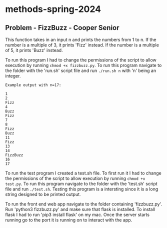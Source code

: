 # methods-spring-2024
## Problem - FizzBuzz - Cooper Senior

This function takes in an input n and prints the numbers from 1 to n.
If the number is a multiple of 3, it prints 'Fizz' instead.
If the number is a multiple of 5, it prints 'Buzz' instead.

To run this program I had to change the permissions of the script
to allow execution by running `chmod +x fizzbuzz.py`. To run this
program navigate to the folder with the 'run.sh' script file and
run `./run.sh n` with 'n' being an integer. 

```
Example output with n=17:

1
2
Fizz
4
Buzz
Fizz
7
8
Fizz
Buzz
11
Fizz
13
14
FizzBuzz
16
17
```

To run the test program I created a test.sh file. To first run it I had to change the permissions of the script
to allow execution by running `chmod +x test.py`. To run this
program navigate to the folder with the 'test.sh' script file and
run `./test.sh`. Testing this program is a intersting since it is a long string designed to be printed output. 

To run the front end web app navigate to the folder containing 'fizzbuzz.py'. Run 'python3 fizzbuzz.py' and 
make sure that flask is installed. To install flask I had to run 'pip3 install flask' on my mac. Once the 
server starts running go to the port it is running on to interact with the app. 